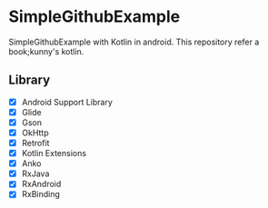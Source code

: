 # SimpleGithubExample

SimpleGithubExample with Kotlin in android. This repository refer a book;kunny's kotlin.

## Library
- [x] Android Support Library
- [x] Glide
- [x] Gson
- [x] OkHttp
- [x] Retrofit
- [x] Kotlin Extensions
- [x] Anko
- [x] RxJava
- [x] RxAndroid
- [x] RxBinding